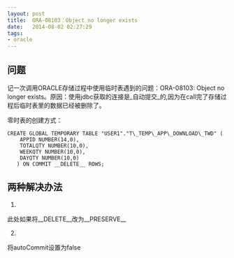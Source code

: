 ```yaml
---
layout: post
title:  ORA-08103：Object no longer exists
date:   2014-08-02 02:27:29
tags:
- oracle
---
```


问题
---
记一次调用ORACLE存储过程中使用临时表遇到的问题：ORA-08103: Object no longer exists。原因：使用jdbc获取的连接是_自动提交_的,因为在call完了存储过程后临时表里的数据已经被删除了。


零时表的创建方式：

```
CREATE GLOBAL TEMPORARY TABLE "USER1"."T\_TEMP\_APP\_DOWNLOAD\_TWD" (
    APPID NUMBER(14,0), 
	TOTALQTY NUMBER(10,0), 
	WEEKQTY NUMBER(10,0), 
	DAYQTY NUMBER(10,0)
   ) ON COMMIT __DELETE__ ROWS;
```

两种解决办法
---
1.
此处如果将__DELETE__改为__PRESERVE__

2.
将autoCommit设置为false